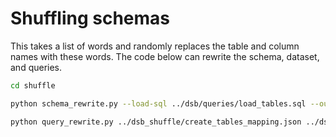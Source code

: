 # Shuffling schemas

This takes a list of words and randomly replaces the table and column names with these words. The code below can rewrite the schema, dataset, and queries.

```sh
cd shuffle
```

```sh
python schema_rewrite.py --load-sql ../dsb/queries/load_tables.sql --output-load-sql ../dsb_shuffle/load_tables.sql --schema ../dsb/queries/create_tables.sql --output-schema ../dsb_shuffle/create_tables.sql --dat-dir ../dsb/data --output-dat-dir ../dsb_shuffle/data
```

```sh
python query_rewrite.py ../dsb_shuffle/create_tables_mapping.json ../dsb/queries ../dsb_shuffle/queries -c
```
